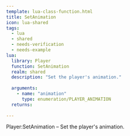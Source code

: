 ```yaml
---
template: lua-class-function.html
title: SetAnimation
icon: lua-shared
tags:
  - lua
  - shared
  - needs-verification
  - needs-example
lua:
  library: Player
  function: SetAnimation
  realm: shared
  description: "Set the player's animation."
  
  arguments:
    - name: "animation"
      type: enumeration/PLAYER_ANIMATION
  returns:
    
---
```


<div class="lua__search__keywords">
Player:SetAnimation &#x2013; Set the player's animation.
</div>

